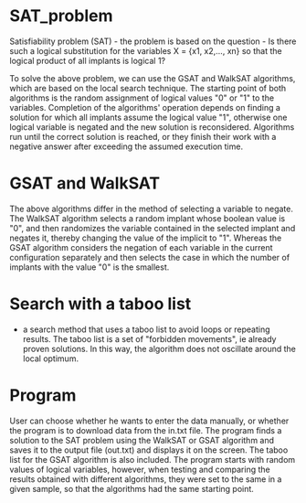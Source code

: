 # SAT_problem
Satisfiability problem (SAT) - the problem is based on the question - Is there such a logical substitution for the variables X = {x1, x2,…, xn} so that the logical product of all implants is logical 1?

To solve the above problem, we can use the GSAT and WalkSAT algorithms, which are based on the local search technique. The starting point of both algorithms is the random assignment of logical values "0" or "1" to the variables. Completion of the algorithms' operation depends on finding a solution for which all implants assume the logical value "1", otherwise one logical variable is negated and the new solution is reconsidered. Algorithms run until the correct solution is reached, or they finish their work with a negative answer after exceeding the assumed execution time.




# GSAT and WalkSAT 
The above algorithms differ in the method of selecting a variable to negate. The WalkSAT algorithm selects a random implant whose boolean value is "0", and then randomizes the variable contained in the selected implant and negates it, thereby changing the value of the implicit to "1". Whereas the GSAT algorithm considers the negation of each variable in the current configuration separately and then selects the case in which the number of implants with the value "0" is the smallest.

# Search with a taboo list
- a search method that uses a taboo list to avoid loops or repeating results. The taboo list is a set of "forbidden movements", ie already proven solutions. In this way, the algorithm does not oscillate around the local optimum.

# Program
User can choose whether he wants to enter the data manually, or whether the program is to download data from the in.txt file. The program finds a solution to the SAT problem using the WalkSAT or GSAT algorithm and saves it to the output file (out.txt) and displays it on the screen. The taboo list for the GSAT algorithm is also included. The program starts with random values of logical variables, however, when testing and comparing the results obtained with different algorithms, they were set to the same in a given sample, so that the algorithms had the same starting point.
